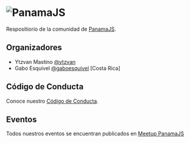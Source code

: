 # ![PanamaJS](https://avatars1.githubusercontent.com/u/5302782)
Respositiorio de la comunidad de [PanamaJS](http://panamajs.com).


## Organizadores
- Ytzvan Mastino [@ytzvan](http://twitter.com/ytzvan)
- Gabo Esquivel [@gaboesquivel](http://twitter.com/gaboesquivel) [Costa Rica]


## Código de Conducta
Conoce nuestro [Código de Conducta](http://bit.ly/codigo-panamajs).

## Eventos
Todos nuestros eventos se encuentran publicados en [Meetup PanamaJS](http://meetup.com/panamajs)
